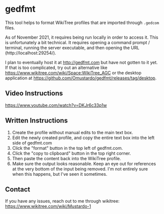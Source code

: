 # gedfmt

This tool helps to format WikiTree profiles that are imported through `.gedcom` files.

As of November 2021, it requires being run locally in order to access it. This is unfortunately
a bit technical. It requires opening a command prompt / terminal, running the server executable,
and then opening the URL (http://localhost:29254/).

I plan to eventually host it at http://gedfmt.com but have not gotten to it yet. If that is too
complicated, try out an alternative like https://www.wikitree.com/wiki/Space:WikiTree_AGC or
the desktop application at https://github.com/Omustardo/gedfmt/releases/tag/desktop.

## Video Instructions

https://www.youtube.com/watch?v=DKJr6c33p1w

## Written Instructions

1. Create the profile without manual edits to the main text box.
2. Edit the newly created profile, and copy the entire text box into the left side of gedfmt.com
3. Click the "format" button in the top left of gedfmt.com.
4. Click the "copy to clipboard" button in the top right corner.
5. Then paste the content back into the WikiTree profile.
6. Make sure the output looks reasonable. Keep an eye out for references at the very bottom of the input being removed. I'm not entirely sure when this happens, but I've seen it sometimes.

## Contact

If you have any issues, reach out to me through wikitree: https://www.wikitree.com/wiki/Mustardo-1
